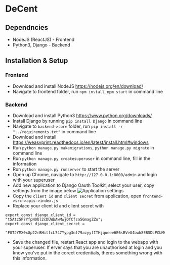 # DeCent

## Dependncies
* NodeJS (ReactJS) - Frontend
* Python3, Django - Backend

## Installation & Setup
### Frontend
* Download and install NodeJS https://nodejs.org/en/download/
* Navigate to frontend folder, run `npm install`, `npm start` in command line
### Backend
* Download and install Python3 https://www.python.org/downloads/
* Install Django by running `pip install Django` in command line
* Navigate to `backend->core` folder, run `pip install -r "../requirements.txt"` in command line
* Download and install https://weasyprint.readthedocs.io/en/latest/install.html#windows
* Run `python manage.py makemigrations`, `python manage.py migrate` in command line
* Run `python manage.py createsuperuser` in command line, fill in the information
* Run `python manage.py runserver` to start the server
* Open up Chrome, navigate to `http://127.0.0.1:8000/admin` and login with your superuser
* Add new application to Django Oauth Toolkit, select your user, copy settings from the image below
![Application settings](https://i.imgur.com/M7frBEh.png)
* Copy the `client id` and `client secret` from application, open `frontend->src->apis->index.js`
* Replace your client id and client secret with 
```
export const django_client_id = "t5Atz5P7YfpN0Ul2cDUWbAwMwjQfCfza5GmagZZu";
export const django_client_secret =
  "FUTJYMX0xGp22rBHitfcL747Yypg3nf79azyyfITHjqueee6E6sBVeU4bwh8EBSDLPCbMKlTHTBasrvLw7tQxVullWYPY505OYI6qDMXNEM16gBp4GCcrlp5D5vb2T6N";
```
* Save the changed file, restart React app and login to the webapp with your superuser. 
If erver says that you are unauthorised at login and you know you've put in the corect credentials, theres something wrong with this information.
